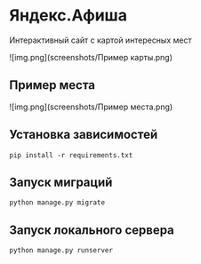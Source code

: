 # Яндекс.Афиша

Интерактивный сайт с картой интересных мест

![img.png](screenshots/Пример карты.png)

## Пример места

![img.png](screenshots/Пример места.png)

## Установка зависимостей

```commandline
pip install -r requirements.txt
```

## Запуск миграций

```commandline
python manage.py migrate
```

## Запуск локального сервера

```commandline
python manage.py runserver
```